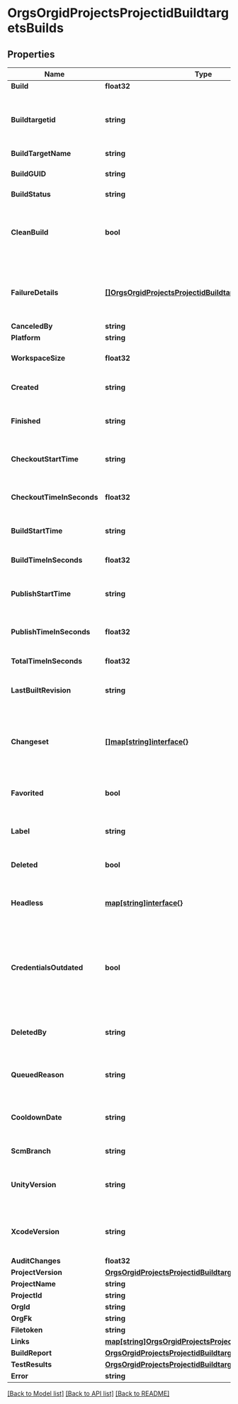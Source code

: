 # OrgsOrgidProjectsProjectidBuildtargetsBuilds

## Properties

Name | Type | Description | Notes
------------ | ------------- | ------------- | -------------
**Build** | **float32** |  | [optional] 
**Buildtargetid** | **string** | unique id auto-generated from the build target name | [optional] 
**BuildTargetName** | **string** |  | [optional] 
**BuildGUID** | **string** | unique GUID identifying this build | [optional] 
**BuildStatus** | **string** |  | [optional] 
**CleanBuild** | **bool** | if the build was built without using data cached from previous builds | [optional] 
**FailureDetails** | [**[]OrgsOrgidProjectsProjectidBuildtargetsFailureDetails**](_orgs_orgid_projects_projectid_buildtargets_failureDetails.md) | list of failure details for this build attempt, when available | [optional] 
**CanceledBy** | **string** |  | [optional] 
**Platform** | **string** |  | [optional] 
**WorkspaceSize** | **float32** | size of workspace in bytes | [optional] 
**Created** | **string** | when the build was created | [optional] 
**Finished** | **string** | when the build completely finished | [optional] 
**CheckoutStartTime** | **string** | when the build starting checking out code | [optional] 
**CheckoutTimeInSeconds** | **float32** | amount of time spent checking out code | [optional] 
**BuildStartTime** | **string** | when the build started compiling | [optional] 
**BuildTimeInSeconds** | **float32** | amount of time spend compiling | [optional] 
**PublishStartTime** | **string** | when the build started saving build artifacts | [optional] 
**PublishTimeInSeconds** | **float32** | amount of time spent saving build artifacts | [optional] 
**TotalTimeInSeconds** | **float32** | total time for the build | [optional] 
**LastBuiltRevision** | **string** | source control commit id for the build | [optional] 
**Changeset** | [**[]map[string]interface{}**](map[string]interface{}.md) | a list of source control changes between this and the last build | [optional] 
**Favorited** | **bool** | if the build is marked as do not delete or not | [optional] 
**Label** | **string** | description given when a build is favorited | [optional] 
**Deleted** | **bool** | if the build is deleted or not | [optional] 
**Headless** | [**map[string]interface{}**](.md) | if the build was built to run in linux headless mode | [optional] 
**CredentialsOutdated** | **bool** | if a newer credential has been attached to this buildtarget and the build can be re-signed | [optional] 
**DeletedBy** | **string** | email address of the user who deleted this attempt | [optional] 
**QueuedReason** | **string** | reason the build is currently waiting | [optional] 
**CooldownDate** | **string** | time until this build will be reconsidered for building | [optional] 
**ScmBranch** | **string** | scm branch to be built | [optional] 
**UnityVersion** | **string** | &#39;latest&#39; or a unity dot version with underscores (ex. &#39;4_6_5&#39;) | [optional] 
**XcodeVersion** | **string** | &#39;latest&#39; or a supported xcode version (ex. &#39;xcode7&#39;) | [optional] 
**AuditChanges** | **float32** |  | [optional] 
**ProjectVersion** | [**OrgsOrgidProjectsProjectidBuildtargetsProjectVersion**](_orgs_orgid_projects_projectid_buildtargets_projectVersion.md) |  | [optional] 
**ProjectName** | **string** |  | [optional] 
**ProjectId** | **string** |  | [optional] 
**OrgId** | **string** |  | [optional] 
**OrgFk** | **string** |  | [optional] 
**Filetoken** | **string** |  | [optional] 
**Links** | [**map[string]OrgsOrgidProjectsProjectidBuildtargetsLinks**](_orgs_orgid_projects_projectid_buildtargets_links.md) |  | [optional] 
**BuildReport** | [**OrgsOrgidProjectsProjectidBuildtargetsBuildReport**](_orgs_orgid_projects_projectid_buildtargets_buildReport.md) |  | [optional] 
**TestResults** | [**OrgsOrgidProjectsProjectidBuildtargetsTestResults**](_orgs_orgid_projects_projectid_buildtargets_testResults.md) |  | [optional] 
**Error** | **string** |  | [optional] 

[[Back to Model list]](../README.md#documentation-for-models) [[Back to API list]](../README.md#documentation-for-api-endpoints) [[Back to README]](../README.md)


